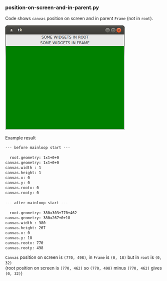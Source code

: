 
### position-on-screen-and-in-parent.py
Code shows `canvas` position on screen and in parent `Frame` (not in `root`).

![#1](images/screenshot.png?raw=true)   


Example result

```
--- before mainloop start ---

  root.geometry: 1x1+0+0
canvas.geometry: 1x1+0+0
canvas.width : 1
canvas.height: 1
canvas.x: 0
canvas.y: 0
canvas.rootx: 0
canvas.rooty: 0

--- after mainloop start ---

  root.geometry: 380x303+770+462
canvas.geometry: 380x267+0+18
canvas.width : 380
canvas.height: 267
canvas.x: 0
canvas.y: 18
canvas.rootx: 770
canvas.rooty: 498
```


`Canvas` position on screen is `(770, 498)`, in `Frame` is `(0, 18)` but in `root` is `(0, 32)`   
(root position on screen is `(770, 462)` so `(770, 498)` minus `(770, 462)` gives `(0, 32)`)
